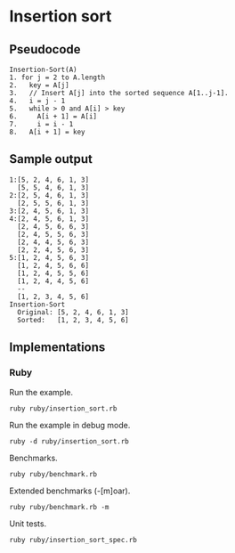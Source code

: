 Insertion sort
==============

## Pseudocode

    Insertion-Sort(A)
    1. for j = 2 to A.length
    2.   key = A[j]
    3.   // Insert A[j] into the sorted sequence A[1..j-1].
    4.   i = j - 1
    5.   while > 0 and A[i] > key
    6.     A[i + 1] = A[i]
    7.     i = i - 1
    8.   A[i + 1] = key

## Sample output

    1:[5, 2, 4, 6, 1, 3]
      [5, 5, 4, 6, 1, 3]
    2:[2, 5, 4, 6, 1, 3]
      [2, 5, 5, 6, 1, 3]
    3:[2, 4, 5, 6, 1, 3]
    4:[2, 4, 5, 6, 1, 3]
      [2, 4, 5, 6, 6, 3]
      [2, 4, 5, 5, 6, 3]
      [2, 4, 4, 5, 6, 3]
      [2, 2, 4, 5, 6, 3]
    5:[1, 2, 4, 5, 6, 3]
      [1, 2, 4, 5, 6, 6]
      [1, 2, 4, 5, 5, 6]
      [1, 2, 4, 4, 5, 6]
      --
      [1, 2, 3, 4, 5, 6]
    Insertion-Sort
      Original: [5, 2, 4, 6, 1, 3]
      Sorted:   [1, 2, 3, 4, 5, 6]

## Implementations

### Ruby

Run the example.

    ruby ruby/insertion_sort.rb

Run the example in debug mode.

    ruby -d ruby/insertion_sort.rb

Benchmarks.

    ruby ruby/benchmark.rb

Extended benchmarks (-[m]oar).

    ruby ruby/benchmark.rb -m

Unit tests.

    ruby ruby/insertion_sort_spec.rb
